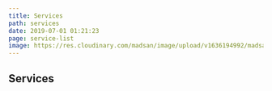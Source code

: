 ```yaml
---
title: Services
path: services
date: 2019-07-01 01:21:23
page: service-list
image: https://res.cloudinary.com/madsan/image/upload/v1636194992/madsan-stock/IMG_3200_nsgux0.jpg
---
```

## Services